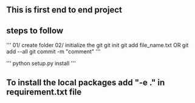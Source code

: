 ## This is first end to end project

## steps to follow 
'''
01/ create folder
02/ initialize the git
git init
git add file_name.txt   OR  git add --all
git commit -m "comment"
'''

'''
python setup.py install
'''

## To install the local packages add "-e ." in requirement.txt file
